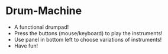 # Drum-Machine

- A functional drumpad!
- Press the buttons (mouse/keyboard) to play the instruments!
- Use panel in bottom left to choose variations of instruments!
- Have fun!
